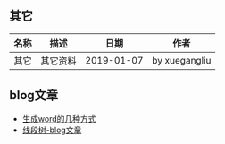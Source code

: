 其它
---
|名称|描述|日期|作者|
|---|---|---|---|
|其它|其它资料|2019-01-07|by xuegangliu|

## blog文章
- [生成word的几种方式](https://www.cnblogs.com/lcngu/p/5247179.html)
- [线段树-blog文章](https://blog.csdn.net/johnny901114/article/details/80643017)
